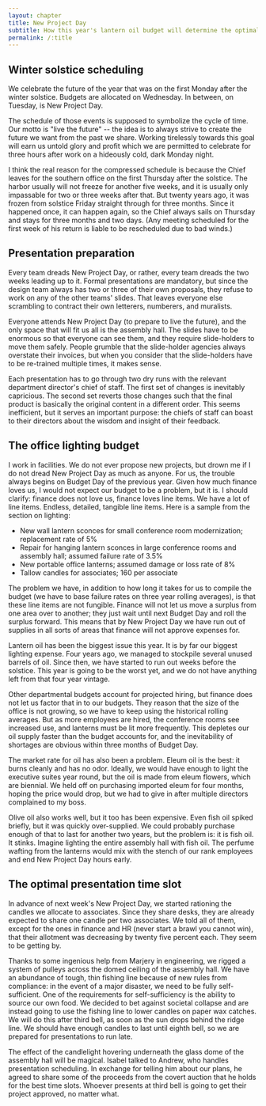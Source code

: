 ```yaml
---
layout: chapter
title: New Project Day
subtitle: How this year's lantern oil budget will determine the optimal presentation time slot
permalink: /:title
---
```


## Winter solstice scheduling

We celebrate the future of the year that was on the first Monday after the winter solstice. Budgets are allocated on Wednesday. In between, on Tuesday, is New Project Day. 

The schedule of those events is supposed to symbolize the cycle of time. Our motto is "live the future" -- the idea is to always strive to create the future we want from the past we share. Working tirelessly towards this goal will earn us untold glory and profit which we are permitted to celebrate for three hours after work on a hideously cold, dark Monday night.

I think the real reason for the compressed schedule is because the Chief leaves for the southern office on the first Thursday after the solstice. The harbor usually will not freeze for another five weeks, and it is usually only impassable for two or three weeks after that. But twenty years ago, it was frozen from solstice Friday straight through for three months. Since it happened once, it can happen again, so the Chief always sails on Thursday and stays for three months and two days. (Any meeting scheduled for the first week of his return is liable to be rescheduled due to bad winds.) 

## Presentation preparation

Every team dreads New Project Day, or rather, every team dreads the two weeks leading up to it. Formal presentations are mandatory, but since the design team always has two or three of their own proposals, they refuse to work on any of the other teams' slides. That leaves everyone else scrambling to contract their own letterers, numberers, and muralists.

Everyone attends New Project Day (to prepare to live the future), and the only space that will fit us all is the assembly hall. The slides have to be enormous so that everyone can see them, and they require slide-holders to move them safely. People grumble that the slide-holder agencies always overstate their invoices, but when you consider that the slide-holders have to be re-trained multiple times, it makes sense. 

Each presentation has to go through two dry runs with the relevant department director's chief of staff. The first set of changes is inevitably capricious. The second set reverts those changes such that the final product is basically the original content in a different order. This seems inefficient, but it serves an important purpose: the chiefs of staff can boast to their directors about the wisdom and insight of their feedback.

## The office lighting budget

I work in facilities. We do not ever propose new projects, but drown me if I do not dread New Project Day as much as anyone. For us, the trouble always begins on Budget Day of the previous year. Given how much finance loves us, I would not expect our budget to be a problem, but it is. I should clarify: finance does not love us, finance loves line items. We have a lot of line items. Endless, detailed, tangible line items. Here is a sample from the section on lighting: 

- New wall lantern sconces for small conference room modernization; replacement rate of 5%
- Repair for hanging lantern sconces in large conference rooms and assembly hall; assumed failure rate of 3.5%
- New portable office lanterns; assumed damage or loss rate of 8%
- Tallow candles for associates; 160 per associate

The problem we have, in addition to how long it takes for us to compile the budget (we have to base failure rates on three year rolling averages), is that these line items are not fungible. Finance will not let us move a surplus from one area over to another; they just wait until next Budget Day and roll the surplus forward. This means that by New Project Day we have run out of supplies in all sorts of areas that finance will not approve expenses for.

Lantern oil has been the biggest issue this year. It is by far our biggest lighting expense. Four years ago, we managed to stockpile several unused barrels of oil. Since then, we have started to run out weeks before the solstice. This year is going to be the worst yet, and we do not have anything left from that four year vintage. 

Other departmental budgets account for projected hiring, but finance does not let us factor that in to our budgets. They reason that the size of the office is not growing, so we have to keep using the historical rolling averages. But as more employees are hired, the conference rooms see increased use, and lanterns must be lit more frequently. This depletes our oil supply faster than the budget accounts for, and the inevitability of shortages are obvious within three months of Budget Day.

The market rate for oil has also been a problem. Eleum oil is the best: it burns cleanly and has no odor. Ideally, we would have enough to light the executive suites year round, but the oil is made from eleum flowers, which are biennial. We held off on purchasing imported eleum for four months, hoping the price would drop, but we had to give in after multiple directors complained to my boss.

Olive oil also works well, but it too has been expensive. Even fish oil spiked briefly, but it was quickly over-supplied. We could probably purchase enough of that to last for another two years, but the problem is: it is fish oil. It stinks. Imagine lighting the entire assembly hall with fish oil. The perfume wafting from the lanterns would mix with the stench of our rank employees and end New Project Day hours early.

## The optimal presentation time slot

In advance of next week's New Project Day, we started rationing the candles we allocate to associates. Since they share desks, they are already expected to share one candle per two associates. We told all of them, except for the ones in finance and HR (never start a brawl you cannot win), that their allotment was decreasing by twenty five percent each. They seem to be getting by.

Thanks to some ingenious help from Marjery in engineering, we rigged a system of pulleys across the domed ceiling of the assembly hall. We have an abundance of tough, thin fishing line because of new rules from compliance: in the event of a major disaster, we need to be fully self-sufficient. One of the requirements for self-sufficiency is the ability to source our own food. We decided to bet against societal collapse and are instead going to use the fishing line to lower candles on paper wax catches. We will do this after third bell, as soon as the sun drops behind the ridge line. We should have enough candles to last until eighth bell, so we are prepared for presentations to run late.

The effect of the candlelight hovering underneath the glass dome of the assembly hall will be magical. Isabel talked to Andrew, who handles presentation scheduling. In exchange for telling him about our plans, he agreed to share some of the proceeds from the covert auction that he holds for the best time slots. Whoever presents at third bell is going to get their project approved, no matter what.
